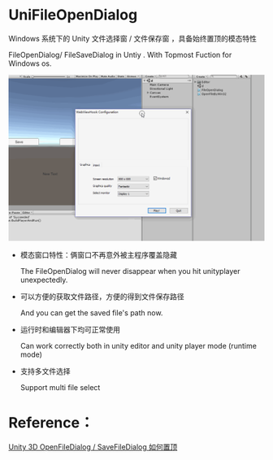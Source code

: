 # UniFileOpenDialog
Windows 系统下的 Unity 文件选择窗 / 文件保存窗 ，具备始终置顶的模态特性

FileOpenDialog/ FileSaveDialog  in Untiy . With Topmost Fuction for Windows os.


![](Media/OpenFIleDialog.gif)

* 模态窗口特性：俩窗口不再意外被主程序覆盖隐藏

  The FileOpenDialog will never disappear when you hit unityplayer unexpectedly.

* 可以方便的获取文件路径，方便的得到文件保存路径 

  And you can get the saved file's path now.

* 运行时和编辑器下均可正常使用
  
  Can work correctly both in unity editor and unity player mode (runtime mode)

* 支持多文件选择
    
    Support multi file select
    

# Reference：
[Unity 3D OpenFileDialog / SaveFileDialog 如何置顶](https://www.jianshu.com/p/8cc34b2a7377)
